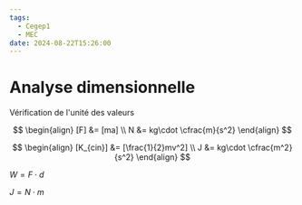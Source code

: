 ```yaml
---
tags:
  - Cegep1
  - MEC
date: 2024-08-22T15:26:00
---
```


# Analyse dimensionnelle

Vérification de l'unité des valeurs

$$
\begin{align}
[F] &= [ma] \\
  N &= kg\cdot \cfrac{m}{s^2}
\end{align}
$$

$$
\begin{align}
[K_{cin}] &= [\frac{1}{2}mv^2] \\
     J &= kg\cdot \cfrac{m^2}{s^2}
\end{align}
$$

$W = F\cdot d$

$J = N\cdot m$
